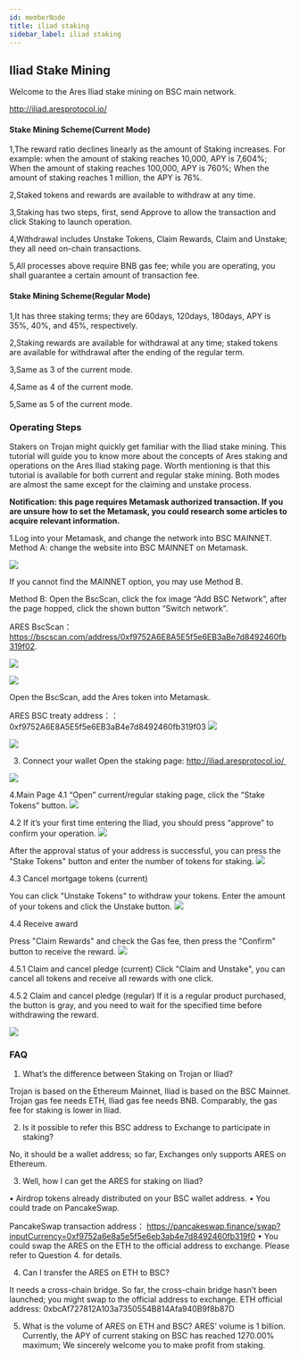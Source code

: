 ```yaml
---
id: memberNode
title: iliad staking
sidebar_label: iliad staking
---
```


## Iliad Stake Mining 

Welcome to the Ares Iliad stake mining on BSC main network. 

http://iliad.aresprotocol.io/

#### Stake Mining Scheme(Current Mode)

1,The reward ratio declines linearly as the amount of Staking increases. For example: when the amount of staking reaches 10,000, APY is 7,604%; When the amount of staking reaches 100,000, APY is 760%; When the amount of staking reaches 1 million, the APY is 76%.

2,Staked tokens and rewards are available to withdraw at any time.

3,Staking has two steps, first, send Approve to allow the transaction and click Staking to launch operation.

4,Withdrawal includes Unstake Tokens, Claim Rewards, Claim and Unstake; they all need on-chain transactions.

5,All processes above require BNB gas fee; while you are operating, you shall guarantee a certain amount of transaction fee.

#### Stake Mining Scheme(Regular Mode)
1,It has three staking terms; they are 60days, 120days, 180days, APY is 35%, 40%, and 45%, respectively.

2,Staking rewards are available for withdrawal at any time; staked tokens are available for withdrawal after the ending of the regular term.

3,Same as 3 of the current mode.

4,Same as 4 of the current mode.

5,Same as 5 of the current mode.



### Operating Steps

Stakers on Trojan might quickly get familiar with the Iliad stake mining. This tutorial will guide you to know more about the concepts of Ares staking and operations on the Ares Iliad staking page. Worth mentioning is that this tutorial is available for both current and regular stake mining. Both modes are almost the same except for the claiming and unstake process.

**Notification: this page requires Metamask authorized transaction. If you are unsure how to set the Metamask, you could research some articles to acquire relevant information.**

1.Log into your Metamask, and change the network into BSC MAINNET.
Method A: change the website into BSC MAINNET on Metamask.

![](assets/build/10.png)

If you cannot find the MAINNET option, you may use Method B.

Method B: Open the BscScan, click the fox image “Add BSC Network”, after the page hopped, click the shown button “Switch network”.

ARES BscScan：https://bscscan.com/address/0xf9752A6E8A5E5f5e6EB3aBe7d8492460fb319f02. 

![](assets/build/11.png)

![](assets/build/12.png)

Open the BscScan, add the Ares token into Metamask.

ARES BSC treaty address：：0xf9752A6E8A5E5f5e6EB3aB4e7d8492460fb319f03
![](assets/build/13.png)

![](assets/build/14.png)

3. Connect your wallet
Open the staking page:
http://iliad.aresprotocol.io/ 

![](assets/build/15.png)


4.Main Page
4.1 “Open” current/regular staking page, click the “Stake Tokens” button.
![](assets/build/16.png)

4.2 If it’s your first time entering the Iliad, you should press “approve” to confirm your operation.
![](assets/build/17.png)

After the approval status of your address is successful, you can press the "Stake Tokens" button and enter the number of tokens for staking.
![](assets/build/18.png)

4.3 Cancel mortgage tokens (current)

You can click "Unstake Tokens" to withdraw your tokens. Enter the amount of your tokens and click the Unstake button.
![](assets/build/19.png)

4.4 Receive award

Press "Claim Rewards" and check the Gas fee, then press the "Confirm" button to receive the reward.
![](assets/build/20.png)

4.5.1 Claim and cancel pledge (current) Click "Claim and Unstake", you can cancel all tokens and receive all rewards with one click.

4.5.2 Claim and cancel pledge (regular) If it is a regular product purchased, the button is gray, and you need to wait for the specified time before withdrawing the reward.

![](assets/build/21.png)


### FAQ
1. What’s the difference between Staking on Trojan or Iliad?

Trojan is based on the Ethereum Mainnet, Iliad is based on the BSC Mainnet.
Trojan gas fee needs ETH, Iliad gas fee needs BNB.
Comparably, the gas fee for staking is lower in Iliad.

2. Is it possible to refer this BSC address to Exchange to participate in staking?

No, it should be a wallet address; so far, Exchanges only supports ARES on Ethereum.

3. Well, how I can get the ARES for staking on Iliad?

• Airdrop tokens already distributed on your BSC wallet address.
• You could trade on PancakeSwap.

PancakeSwap transaction address：
https://pancakeswap.finance/swap?inputCurrency=0xf9752a6e8a5e5f5e6eb3ab4e7d8492460fb319f0
• You could swap the ARES on the ETH to the official address to exchange. Please refer to Question 4. for details.

4. Can I transfer the ARES on ETH to BSC?

It needs a cross-chain bridge. So far, the cross-chain bridge hasn’t been launched; you might swap to the official address to exchange.
ETH official address: 0xbcAf727812A103a7350554B814Afa940B9f8b87D

5. What is the volume of ARES on ETH and BSC?
ARES’ volume is 1 billion.
Currently, the APY of current staking on BSC has reached 1270.00% maximum; We sincerely welcome you to make profit from staking.